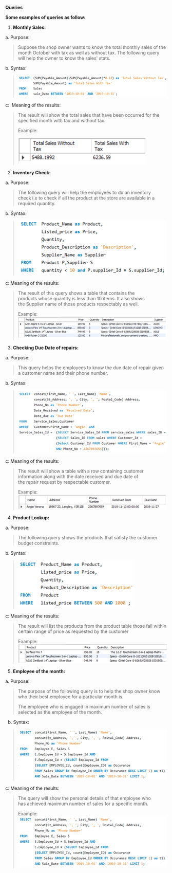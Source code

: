 **Queries**

**Some examples of queries as follow:** 
 

1.  **Monthly Sales:** 

a.  Purpose: 

> Suppose the shop owner wants to know the total monthly sales of the
> month October with tax as well as without tax. The following query
> will help the owner to know the sales' stats. 

b.  Syntax: 

> ![](Screenshots/monthlySales.png)

c:  Meaning of the results: 

> The result will show the total sales that have been occurred for the
> specified month with tax and without tax. 
>
> Example: 
>
> ![](Screenshots/monthlySalesR.png)


2.  **Inventory Check:** 

a.  Purpose: 

> The following query will help the employees to do an inventory
> check i.e to check if all the product at the store are available in a
> required quantity. 

b.  Syntax: 

> ![](Screenshots/inventoryCheck.png)

c: Meaning of the results: 

> The result of this query shows a table that contains the
> products whose quantity is less than 10 items. It also shows
> the Supplier name of those products respectably as well.   
>
> Example: 
> ![](Screenshots/inventoryCheckR.png)


3.  **Checking Due Date of repairs:** 

a.  Purpose: 

> This query helps the employees to know the due date of repair given a
> customer name and their phone number. 

b.  Syntax:

> ![](Screenshots/dueDate.png)

c: Meaning of the results: 

> The result will show a table with a row containing customer
> information along with the date received and due date of
> the repair request by respectable customer. 
>
> Example: 
> ![](Screenshots/dueDateR.png)


4.  **Product Lookup:** 

a. Purpose:  

> The following query shows the products that satisfy the customer
> budget constraints. 

b. Syntax: 
> ![](Screenshots/productLookup.png)

c: Meaning of the results: 

> The result will list the products from the product table those
> fall within certain range of price as requested by the customer 
>
> Example: 
> ![](Screenshots/productLookupR.png)


5.  **Employee of the month:** 

a.  Purpose: 

> The purpose of the following query is to help the shop owner know
> who their best employee for a particular month is. 
>
> The employee who is engaged in maximum number of sales is selected as
> the employee of the month.

  
b. Syntax: 

> ![](Screenshots/empOfMonth.png)

c: Meaning of the results: 

> The query will show the personal details of that employee who
> has achieved maximum number of sales for a specific month. 
>
> Example: 
> ![](Screenshots/empOfMonth.png)
